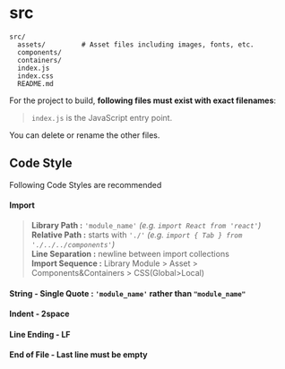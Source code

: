 # src

```
src/
  assets/         # Asset files including images, fonts, etc.
  components/
  containers/
  index.js
  index.css
  README.md
```

For the project to build, **following files must exist with exact filenames**:

> `index.js` is the JavaScript entry point.

You can delete or rename the other files.

## Code Style

Following Code Styles are recommended

#### Import
> **Library Path :** `'module_name'` *(e.g. `import React from 'react'`)*  
> **Relative Path :** starts with `'./'` *(e.g. `import { Tab } from './../../components'`)*  
> **Line Separation :** newline between import collections  
> **Import Sequence :** Library Module > Asset > Components&Containers > CSS(Global>Local)  

#### String - Single Quote : `'module_name'` rather than `"module_name"`

#### Indent - 2space

#### Line Ending - LF

#### End of File - Last line must be empty
